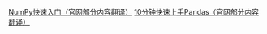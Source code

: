 [NumPy快速入门（官网部分内容翻译）](https://github.com/cxylpy/self_tutorial/blob/master/numpy/quickstart/Quickstart.md) 
[10分钟快速上手Pandas（官网部分内容翻译）](https://github.com/cxylpy/self_tutorial/blob/master/pandas/ten_minutes_to_pandas/ten_minutes_to_pandas.md)
